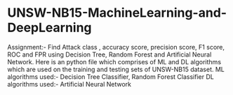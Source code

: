 # UNSW-NB15-MachineLearning-and-DeepLearning
Assignment:- Find Attack class , accuracy score, precision score, F1 score, ROC and FPR using Decision Tree, Random Forest and Artificial Neural Network.
Here is an python file which comprises of ML and DL algorithms which are used on the training and testing sets of UNSW-NB15 dataset.
ML algorithms used:- Decision Tree Classifier, Random Forest Classifier
DL algorithms used:- Artificial Neural Network

